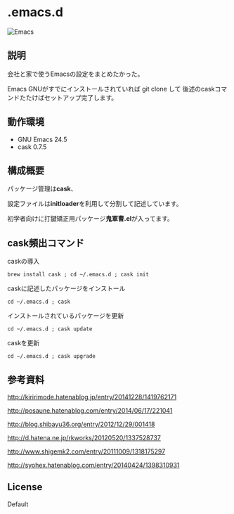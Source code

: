 
# .emacs.d
![Emacs](https://upload.wikimedia.org/wikipedia/commons/thumb/0/08/EmacsIcon.svg/240px-EmacsIcon.svg.png "Emacs")

## 説明

会社と家で使うEmacsの設定をまとめたかった。

Emacs GNUがすでにインストールされていれば git clone して 後述のcaskコマンドたたけばセットアップ完了します。

## 動作環境

- GNU Emacs 24.5
- cask 0.7.5

## 構成概要
パッケージ管理は**cask**、

設定ファイルは**initloader**を利用して分割して記述しています。

初学者向けに打鍵矯正用パッケージ**鬼軍曹.el**が入ってます。

## cask頻出コマンド

caskの導入

`brew install cask ; cd ~/.emacs.d ; cask init`

caskに記述したパッケージをインストール

`cd ~/.emacs.d ; cask`

インストールされているパッケージを更新

`cd ~/.emacs.d ; cask update`

caskを更新

`cd ~/.emacs.d ; cask upgrade`


## 参考資料

http://kiririmode.hatenablog.jp/entry/20141228/1419762171

http://posaune.hatenablog.com/entry/2014/06/17/221041

http://blog.shibayu36.org/entry/2012/12/29/001418

http://d.hatena.ne.jp/rkworks/20120520/1337528737

http://www.shigemk2.com/entry/20111009/1318175297

http://syohex.hatenablog.com/entry/20140424/1398310931

## License

Default
